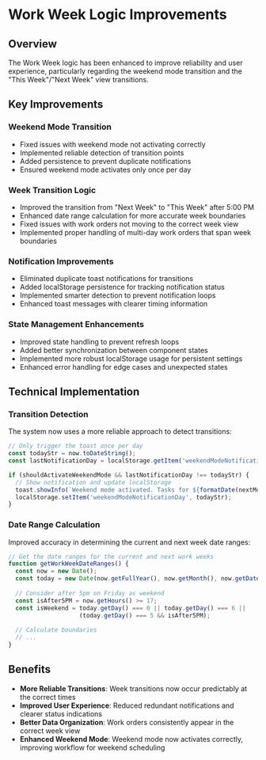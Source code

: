 # Work Week Logic Improvements

## Overview
The Work Week logic has been enhanced to improve reliability and user experience, particularly regarding the weekend mode transition and the "This Week"/"Next Week" view transitions.

## Key Improvements

### Weekend Mode Transition
- Fixed issues with weekend mode not activating correctly
- Implemented reliable detection of transition points
- Added persistence to prevent duplicate notifications
- Ensured weekend mode activates only once per day

### Week Transition Logic
- Improved the transition from "Next Week" to "This Week" after 5:00 PM
- Enhanced date range calculation for more accurate week boundaries
- Fixed issues with work orders not moving to the correct week view
- Implemented proper handling of multi-day work orders that span week boundaries

### Notification Improvements
- Eliminated duplicate toast notifications for transitions
- Added localStorage persistence for tracking notification status
- Implemented smarter detection to prevent notification loops
- Enhanced toast messages with clearer timing information

### State Management Enhancements
- Improved state handling to prevent refresh loops
- Added better synchronization between component states
- Implemented more robust localStorage usage for persistent settings
- Enhanced error handling for edge cases and unexpected states

## Technical Implementation

### Transition Detection
The system now uses a more reliable approach to detect transitions:
```javascript
// Only trigger the toast once per day
const todayStr = now.toDateString();
const lastNotificationDay = localStorage.getItem('weekendModeNotificationDay');

if (shouldActivateWeekendMode && lastNotificationDay !== todayStr) {
  // Show notification and update localStorage
  toast.showInfo(`Weekend mode activated. Tasks for ${formatDate(nextMonday)} are now visible.`);
  localStorage.setItem('weekendModeNotificationDay', todayStr);
}
```

### Date Range Calculation
Improved accuracy in determining the current and next week date ranges:
```javascript
// Get the date ranges for the current and next work weeks
function getWorkWeekDateRanges() {
  const now = new Date();
  const today = new Date(now.getFullYear(), now.getMonth(), now.getDate());
  
  // Consider after 5pm on Friday as weekend
  const isAfter5PM = now.getHours() >= 17;
  const isWeekend = today.getDay() === 0 || today.getDay() === 6 || 
                    (today.getDay() === 5 && isAfter5PM);
                    
  // Calculate boundaries
  // ...
}
```

## Benefits
- **More Reliable Transitions**: Week transitions now occur predictably at the correct times
- **Improved User Experience**: Reduced redundant notifications and clearer status indications
- **Better Data Organization**: Work orders consistently appear in the correct week view
- **Enhanced Weekend Mode**: Weekend mode now activates correctly, improving workflow for weekend scheduling 
